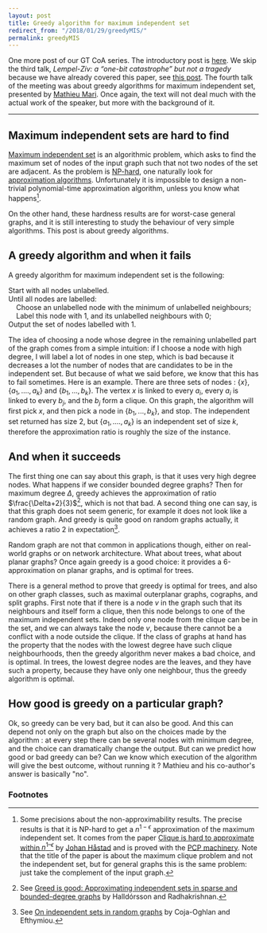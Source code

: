 ```yaml
---
layout: post
title: Greedy algorithm for maximum independent set
redirect_from: "/2018/01/29/greedyMIS/"
permalink: greedyMIS
---
```


One more post of our GT CoA series. The introductory post is 
[here](https://semidoc.github.io/information-communication). 
We skip the third talk, _Lempel-Ziv: a “one-bit catastrophe” but not a tragedy_ 
because we have already covered this paper, see 
[this post](https://semidoc.github.io/lagarde-catastrophe). The fourth talk of 
the meeting was about greedy algorithms for maximum independent set, presented 
by [Mathieu Mari](http://www.di.ens.fr/~mmari/index.html). Once again, the text 
will not deal much with the actual  work of the speaker, but more with the 
background of it. 

----

## Maximum independent sets are hard to find
[Maximum independent set](https://en.wikipedia.org/wiki/Independent_set_(graph_theory)) 
is an algorithmic problem, which asks to find the maximum set of nodes of the 
input graph such that not two nodes of the set are adjacent. As the problem is 
[NP-hard](https://en.wikipedia.org/wiki/NP-hardness), one naturally look for 
[approximation algorithms](https://en.wikipedia.org/wiki/Approximation_algorithm). 
Unfortunately it is impossible to design a non-trivial polynomial-time 
approximation algorithm, unless you know what happens[^1].

On the other hand, these hardness results are for worst-case general graphs, and 
it is still interesting to study the behaviour of very simple algorithms. 
This post is about greedy algorithms. 

## A greedy algorithm and when it fails
A greedy algorithm for maximum independent set is the following:

Start with all nodes unlabelled.<br />
Until all nodes are labelled:<br />
&nbsp;&nbsp;&nbsp;&nbsp;Choose an unlabelled node with the minimum of unlabelled neighbours; <br />
&nbsp;&nbsp;&nbsp;&nbsp;Label this node with 1, and its unlabelled neighbours with 0; <br />
Output the set of nodes labelled with 1.

The idea of choosing a node whose degree in the remaining unlabelled part of the 
graph comes 
from a simple intuition: if I choose a node with high degree, I will label 
a lot of nodes in one step, which is bad because it decreases a lot the 
number of nodes that are candidates to be in the independent set. But because of 
what we said before, we know that this has to fail sometimes. Here is an example. 
There are three sets of nodes : $\{x\}$, $\{a_1,...., a_k\}$ and 
$\{b_1,...,b_k\}$. The vertex $x$ is linked to every $a_i$, every 
$a_i$ is linked to every $b_j$, and the $b_j$ form a clique. On this graph, the 
algorithm will first pick $x$, and then pick a node 
in $\{b_1,...,b_k\}$, and stop. The independent set returned has size 2, but 
$\{a_1,...., a_k\}$ is an independent set of size $k$, therefore the approximation 
ratio is roughly the size of the instance. 

## And when it succeeds
The first thing one can say about this graph, is that it uses very high degree 
nodes. What happens if we consider bounded degree graphs? Then for maximum degree 
$\Delta$, greedy achieves the approximation of ratio $\frac{\Delta+2}{3}$[^2], 
which is not that bad. 
A second thing one can say, is that this graph does not seem generic, for example 
it does not look like a random graph. And greedy is quite good on random graphs 
actually, it achieves a ratio 2 in expectation[^3]. 

Random graph are not that common in applications though, either on real-world 
graphs or on network architecture. What about trees, what about planar graphs? 
Once again greedy is a good choice: it provides a 6-approximation on planar 
graphs, and is optimal for trees. 

There is a general method to prove that greedy is optimal for 
trees, and also on other graph classes, such as maximal outerplanar graphs, 
cographs, and split graphs. First note that if there is a node $v$ in the graph 
such that its neighbours and itself form a clique, then this node belongs to one of 
the maximum independent sets. Indeed only one node from the clique can be in the 
set, and we can always take the node $v$, because there cannot be a conflict 
with a node outside the clique. If the class of graphs at hand has the property 
that the nodes with the lowest degree have such clique neighbourhoods, then the 
greedy algorithm never makes a bad choice, and is optimal. In trees, the lowest 
degree nodes are the leaves, and they have such a property, because they have 
only one neighbour, thus the greedy algorithm is optimal.

## How good is greedy on a particular graph?
Ok, so greedy can be very bad, but it can also be good. And this can depend not 
only on the graph but also on the choices made by the algorithm : at every step 
there can be several nodes with minimum degree, and the choice can dramatically 
change the output. But can we predict how good or bad greedy can be? Can we 
know which execution of the algorithm will give the best outcome, without 
running it ? Mathieu and his co-author's answer is basically "no".

### Footnotes ###
[^1]: Some precisions about the non-approximability results. The precise results is that it is NP-hard to get a $n^{1-\epsilon}$ approximation of the maximum independent set. It comes from the paper [Clique is hard to approximate within $n^{1–\epsilon}$](https://pdfs.semanticscholar.org/5be6/a7e25c5e4cb0f1ece182042dc6275e438bbd.pdf) by [Johan Håstad](https://fr.wikipedia.org/wiki/Johan_H%C3%A5stad) and is proved with the [PCP machinery](https://en.wikipedia.org/wiki/PCP_theorem). Note that the title of the paper is about the maximum clique problem and not the independent set, but for general graphs this is the same problem: just take the complement of the input graph.
[^2]: See [Greed is good: Approximating independent sets in sparse and bounded-degree graphs](http://citeseerx.ist.psu.edu/viewdoc/download?doi=10.1.1.452.5619&rep=rep1&type=pdf) by Halldórsson and Radhakrishnan.
[^3]: See [On independent sets in random graphs](https://arxiv.org/pdf/1007.1378) by Coja-Oghlan and Efthymiou.
